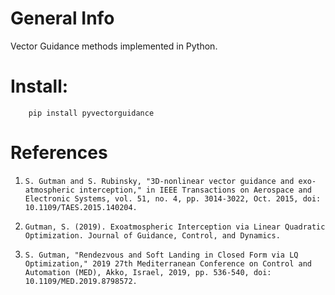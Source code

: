 # General Info
Vector Guidance methods implemented in Python.

# Install:

        pip install pyvectorguidance

# References

1. `S. Gutman and S. Rubinsky, "3D-nonlinear vector guidance and exo-atmospheric interception," in IEEE Transactions on Aerospace and Electronic Systems, vol. 51, no. 4, pp. 3014-3022, Oct. 2015, doi: 10.1109/TAES.2015.140204.`

2. `Gutman, S. (2019). Exoatmospheric Interception via Linear Quadratic Optimization. Journal of Guidance, Control, and Dynamics.`

3. `S. Gutman, "Rendezvous and Soft Landing in Closed Form via LQ Optimization," 2019 27th Mediterranean Conference on Control and Automation (MED), Akko, Israel, 2019, pp. 536-540, doi: 10.1109/MED.2019.8798572.`